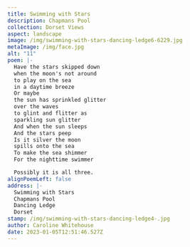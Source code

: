 ```yaml
---
title: Swimming with Stars
description: Chapmans Pool
collection: Dorset Views
aspect: landscape
image: /img/swimming-with-stars-dancing-ledge6-6229.jpg
metaImage: /img/face.jpg
alt: "11"
poem: |-
  Have the stars skipped down
  when the moon's not around
  to play on the sea 
  in a daytime breeze
  Or maybe
  the sun has sprinkled glitter
  over the waves
  to glint and flitter as
  sparkling sun glitter
  And when the sun sleeps
  And the stars peep
  Is it silver the moon 
  spills onto the sea
  To make the sea shimmer 
  For the nighttime swimmer

  Possibly it is all three.
alignPoemLeft: false
address: |-
  Swimming with Stars
  Chapmans Pool
  Dancing Ledge
  Dorset
stamp: /img/swimming-with-stars-dancing-ledge4-.jpg
author: Caroline Whitehouse
date: 2023-01-05T12:51:46.527Z
---
```

